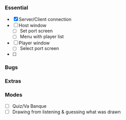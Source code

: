 ### Essential
- [x] Server/Client connection
- [ ] Host window
    - [ ] Set port screen
    - [ ] Menu with player list
- [ ] Player window
    - [ ] Select port screen
- [ ] 

### Bugs


### Extras


### Modes 
- [ ] Quiz/Va Banque
- [ ] Drawing from listening & guessing what was drawn
